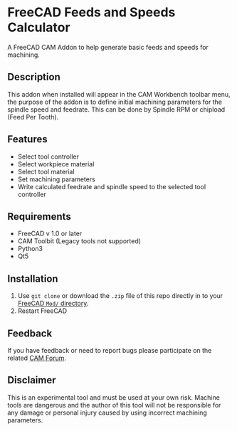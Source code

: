 # FreeCAD Feeds and Speeds Calculator
A FreeCAD CAM Addon to help generate basic feeds and speeds for machining.  

## Description
This addon when installed will appear in the CAM Workbench toolbar menu, the purpose of the addon is to define initial machining parameters
for the spindle speed and feedrate. This can be done by Spindle RPM or chipload (Feed Per Tooth).

## Features
* Select tool controller
* Select workpiece material
* Select tool material
* Set machining parameters
* Write calculated feedrate and spindle speed to the selected tool controller
 
## Requirements
* FreeCAD v 1.0 or later
* CAM Toolbit (Legacy tools not supported)
* Python3  
* Qt5

## Installation
1. Use `git clone` or download the `.zip` file of this repo directly in to your [FreeCAD `Mod/` directory](https://www.freecadweb.org/wiki/Installing_more_workbenches).  
2. Restart FreeCAD 

## Feedback  
If you have feedback or need to report bugs please participate on the related [CAM Forum](https://forum.freecadweb.org/viewforum.php?f=15). 

## Disclaimer
This is an experimental tool and must be used at your own risk. Machine tools are dangerous and the author of this tool will not be responsible for any 
damage or personal injury caused by using incorrect machining parameters.
